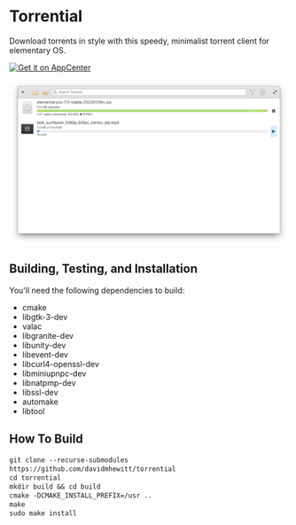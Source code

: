 # Torrential
Download torrents in style with this speedy, minimalist torrent client for elementary OS.

[![Get it on AppCenter](https://appcenter.elementary.io/badge.svg)](https://appcenter.elementary.io/com.github.davidmhewitt.torrential)

![Torrential Screenshot](https://github.com/davidmhewitt/torrential/raw/master/data/com.github.davidmhewitt.torrential.screenshot.png)

## Building, Testing, and Installation

You'll need the following dependencies to build:
* cmake
* libgtk-3-dev
* valac
* libgranite-dev
* libunity-dev
* libevent-dev
* libcurl4-openssl-dev
* libminiupnpc-dev
* libnatpmp-dev
* libssl-dev
* automake
* libtool

## How To Build

    git clone --recurse-submodules https://github.com/davidmhewitt/torrential
    cd torrential
    mkdir build && cd build
    cmake -DCMAKE_INSTALL_PREFIX=/usr ..
    make
    sudo make install

